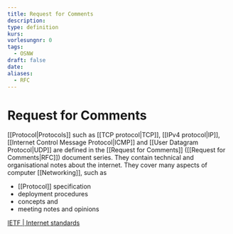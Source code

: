 ```yaml
---
title: Request for Comments
description: 
type: definition
kurs: 
vorlesungnr: 0
tags:
  - OSNW
draft: false
date: 
aliases:
  - RFC
---
```


# Request for Comments

[[Protocol|Protocols]] such as [[TCP protocol|TCP]], [[IPv4 protocol|IP]], [[Internet Control Message Protocol|ICMP]] and [[User Datagram Protocol|UDP]] are defined in the [[Request for Comments]] ([[Request for Comments|RFC]]) document series. They contain technical and organisational notes about the internet. They cover many aspects of computer [[Networking]], such as

- [[Protocol]] specification
- deployment procedures
- concepts and
- meeting notes and opinions

[IETF | Internet standards](https://www.ietf.org/standards/)